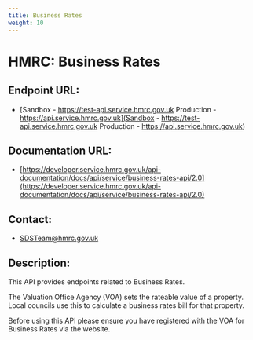 ```yaml
---
title: Business Rates
weight: 10
---
```


# HMRC: Business Rates

## Endpoint URL:
 - [Sandbox - https://test-api.service.hmrc.gov.uk 
Production - https://api.service.hmrc.gov.uk](Sandbox - https://test-api.service.hmrc.gov.uk 
Production - https://api.service.hmrc.gov.uk)

## Documentation URL:
 - [https://developer.service.hmrc.gov.uk/api-documentation/docs/api/service/business-rates-api/2.0](https://developer.service.hmrc.gov.uk/api-documentation/docs/api/service/business-rates-api/2.0)

## Contact:
 - [SDSTeam@hmrc.gov.uk](mailto:SDSTeam@hmrc.gov.uk)

## Description:
This API provides endpoints related to Business Rates.

The Valuation Office Agency (VOA) sets the rateable value of a property. Local councils use this to calculate a business rates bill for that property.

Before using this API please ensure you have registered with the VOA for Business Rates via the website.

